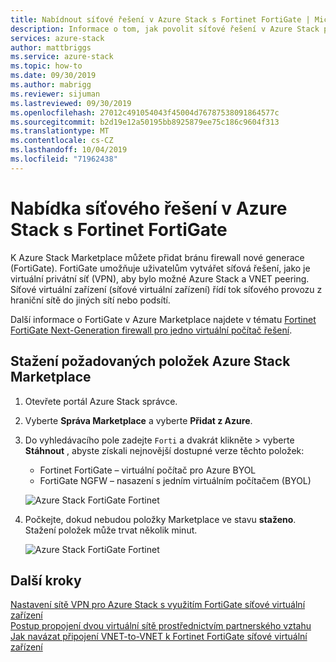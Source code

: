 ```yaml
---
title: Nabídnout síťové řešení v Azure Stack s Fortinet FortiGate | Microsoft Docs
description: Informace o tom, jak povolit síťové řešení v Azure Stack pomocí Fortinet FortiGate
services: azure-stack
author: mattbriggs
ms.service: azure-stack
ms.topic: how-to
ms.date: 09/30/2019
ms.author: mabrigg
ms.reviewer: sijuman
ms.lastreviewed: 09/30/2019
ms.openlocfilehash: 27012c491054043f45004d76787538091864577c
ms.sourcegitcommit: b2d19e12a50195bb8925879ee75c186c9604f313
ms.translationtype: MT
ms.contentlocale: cs-CZ
ms.lasthandoff: 10/04/2019
ms.locfileid: "71962438"
---
```

# <a name="offer-a-network-solution-in-azure-stack-with-fortinet-fortigate"></a>Nabídka síťového řešení v Azure Stack s Fortinet FortiGate

K Azure Stack Marketplace můžete přidat bránu firewall nové generace (FortiGate). FortiGate umožňuje uživatelům vytvářet síťová řešení, jako je virtuální privátní síť (VPN), aby bylo možné Azure Stack a VNET peering. Síťové virtuální zařízení (síťové virtuální zařízení) řídí tok síťového provozu z hraniční sítě do jiných sítí nebo podsítí. 

Další informace o FortiGate v Azure Marketplace najdete v tématu [Fortinet FortiGate Next-Generation firewall pro jedno virtuální počítač řešení](https://azuremarketplace.microsoft.com/marketplace/apps/fortinet.fortinet-FortiGate-singlevm).

## <a name="download-the-required-azure-stack-marketplace-items"></a>Stažení požadovaných položek Azure Stack Marketplace

1.  Otevřete portál Azure Stack správce.

2.  Vyberte **Správa Marketplace** a vyberte **Přidat z Azure**.

3. Do vyhledávacího pole zadejte `Forti` a dvakrát klikněte > vyberte **Stáhnout** , abyste získali nejnovější dostupné verze těchto položek: 
    - Fortinet FortiGate – virtuální počítač pro Azure BYOL
    - FortiGate NGFW – nasazení s jedním virtuálním počítačem (BYOL)

    ![Azure Stack FortiGate Fortinet](./media/azure-stack-network-solutions-enable/azure-stack-marketplace-FortiGate-fortinet.png)

2.  Počkejte, dokud nebudou položky Marketplace ve stavu **staženo**. Stažení položek může trvat několik minut.

    ![Azure Stack FortiGate Fortinet](./media/azure-stack-network-solutions-enable/image4.png)

## <a name="next-steps"></a>Další kroky

[Nastavení sítě VPN pro Azure Stack s využitím FortiGate síťové virtuální zařízení](../user/azure-stack-network-howto-vnet-to-onprem.md)  
[Postup propojení dvou virtuální sítě prostřednictvím partnerského vztahu](../user/azure-stack-network-howto-vnet-to-vnet.md)  
[Jak navázat připojení VNET-to-VNET k Fortinet FortiGate síťové virtuální zařízení](../user/azure-stack-network-howto-vnet-to-vnet-stacks.md)  
